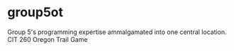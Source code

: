 # group5ot
Group 5's programming expertise ammalgamated into one central location. CIT 260 Oregon Trail Game
